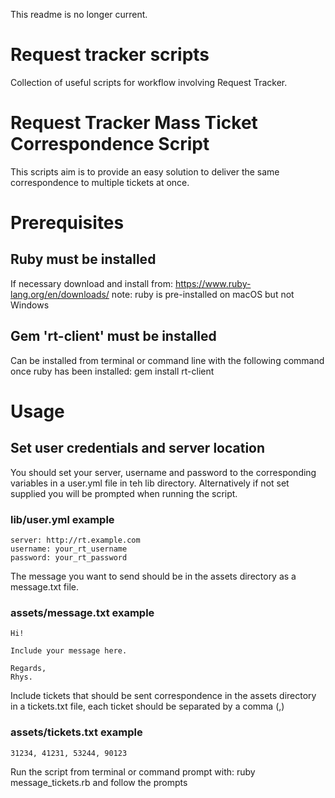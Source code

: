 This readme is no longer current. 

# Request tracker scripts
Collection of useful scripts for workflow involving Request Tracker. 

# Request Tracker Mass Ticket Correspondence Script
This scripts aim is to provide an easy solution to deliver the same correspondence to multiple tickets at once.

# Prerequisites
## Ruby must be installed
If necessary download and install from:
https://www.ruby-lang.org/en/downloads/
note: ruby is pre-installed on macOS but not Windows

## Gem 'rt-client' must be installed
Can be installed from terminal or command line with the following command once ruby has been installed: gem install rt-client

# Usage
## Set user credentials and server location
You should set your server, username and password to the corresponding variables in a user.yml file in teh lib directory. Alternatively if not set supplied you will be prompted when running the script.
### lib/user.yml example
```
server: http://rt.example.com
username: your_rt_username
password: your_rt_password
```

The message you want to send should be in the assets directory as a message.txt file.
### assets/message.txt example
```
Hi!

Include your message here.

Regards,
Rhys.
```

Include tickets that should be sent correspondence in the assets directory in a tickets.txt file, each ticket should be separated by a comma (,)
### assets/tickets.txt example
```
31234, 41231, 53244, 90123
```

Run the script from terminal or command prompt with: ruby message_tickets.rb and follow the prompts
